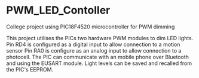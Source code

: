 # PWM_LED_Contoller
College project using PIC18F4520 microcontroller for PWM dimming

This project utilises the PICs two hardware PWM modules to dim LED lights.
Pin RD4 is configured as a digital input to allow connection to a motion sensor
Pin RA0 is configure as an analog input to allow connection to a photocell.
The PIC can communicate with an mobile phone over Bluetooth and using the EUSART module.
Light levels can be saved and recalled from the PIC's EEPROM.
